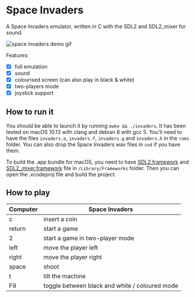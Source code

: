 # Space Invaders

A Space Invaders emulator, written in C with the SDL2 and SDL2_mixer for sound.

![space invaders demo gif](demo.gif)

Features:

- [x] full emulation
- [x] sound
- [x] colourised screen (can also play in black & white)
- [x] two-players mode
- [x] joystick support

## How to run it

You should be able to launch it by running `make && ./invaders`. It has been tested on macOS 10.13 with clang and debian 8 with gcc 5.
You'll need to have the files `invaders.e`, `invaders.f`, `invaders.g` and `invaders.h` in the `roms` folder. You can also drop the Space Invaders wav files in `snd` if you have them.

To build the .app bundle for macOS, you need to have [SDL2.framework](http://libsdl.org/release/SDL2-2.0.8.dmg) and [SDL2_mixer.framework](https://www.libsdl.org/projects/SDL_mixer/release/SDL2_mixer-2.0.2.dmg) file in `/Library/Frameworks` folder. Then you can open the .xcodeproj file and build the project.

## How to play

Computer | Space Invaders
--- | ---
c | insert a coin
return | start a game
2 | start a game in two-player mode
left | move the player left
right | move the player right
space | shoot
t | tilt the machine
F9 | toggle between black and white / coloured mode
